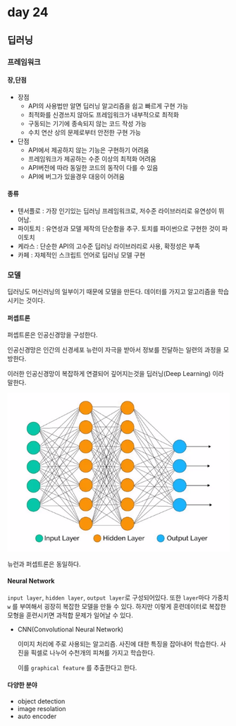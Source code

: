 # day 24

## 딥러닝

### 프레임워크

#### 장,단점

+ 장점 
  + API의 사용법만 알면 딥러닝 알고리즘을 쉽고 빠르게 구현 가능
  + 최적화를 신경쓰지 않아도 프레임워크가 내부적으로 최적화
  + 구동되는  기기에 종속되지 않는 코드 작성 가능
  + 수치 연산 상의 문제로부터 안전한 구현 가능
+ 단점
  + API에서 제공하지 않는 기능은 구현하기 어려움
  + 프레임워크가 제공하는 수준 이상의 최적화 어려움
  + API버전에 따라 동일한 코드의 동작이 다를 수 있음
  + API에 버그가 있을경우 대응이 어려움

#### 종류

+ 텐서플로 : 가장 인기있는 딥러닝 프레임워크로, 저수준 라이브러리로 유연성이 뛰어남.
+ 파이토치 : 유연성과 모델 제작의 단순함을 추구. 토치를 파이썬으로 구현한 것이 파이토치
+ 케라스 : 단순한 API의 고수준 딥러닝 라이브러리로 사용, 확정성은 부족
+ 카페 : 자체적인 스크립트 언어로 딥러닝 모델 구현



### 모델

딥러닝도 머신러닝의 일부이기 때문에 모델을 만든다. 데이터를 가지고 알고리즘을 학습시키는 것이다. 

#### 퍼셉트론

퍼셉트론은 인공신경망을 구성한다.

인공신경망은 인간의 신경세포 뉴런이 자극을 받아서 정보를 전달하는 일련의 과정을 모방한다.

이러한 인공신경망이 복잡하게 연결되어 깊어지는것을 딥러닝(Deep Learning) 이라 말한다.

![image-20220222171824539](day24.assets/image-20220222171824539.png)

뉴런과 퍼셉트론은 동일하다.

#### Neural Network

`input layer`, `hidden layer`, `output layer`로 구성되어있다. 또한 `layer`마다 가중치 `w` 를 부여해서 굉장히 복잡한 모델을 만들 수 있다. 하지만 이렇게 훈련데이터로 복잡한 모형을 훈련시키면 과적합 문제가 일어날 수 있다.

+ CNN(Convolutional Neural Network) 

  이미지 처리에 주로 사용되는 알고리즘. 사진에 대한 특징을 잡아내어 학습한다. 사진을 픽셀로 나누어 수천개의 피쳐를 가지고 학습한다.

  이를 `graphical feature` 를 추출한다고 한다.

#### 다양한 분야

+ object detection
+ image resolation
+ auto encoder



